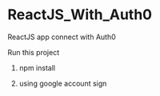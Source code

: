 # ReactJS_With_Auth0
ReactJS app connect with Auth0

Run this project 

1. npm install

2. using google account sign
